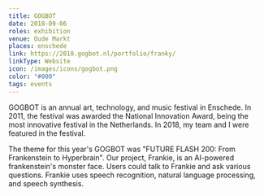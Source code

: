 ```yaml
---
title: GOGBOT
date: 2018-09-06
roles: exhibition
venue: Oude Markt
places: enschede
link: https://2018.gogbot.nl/portfolio/franky/
linkType: Website
icon: /images/icons/gogbot.png
color: "#000"
tags: events
---
```


GOGBOT is an annual art, technology, and music festival in Enschede. In 2011, the festival was awarded the National Innovation Award, being the most innovative festival in the Netherlands. In 2018, my team and I were featured in the festival.

<!--more-->

The theme for this year's GOGBOT was "FUTURE FLASH 200: From Frankenstein to Hyperbrain". Our project, Frankie, is an AI-powered frankenstein's monster face. Users could talk to Frankie and ask various questions. Frankie uses speech recognition, natural language processing, and speech synthesis.